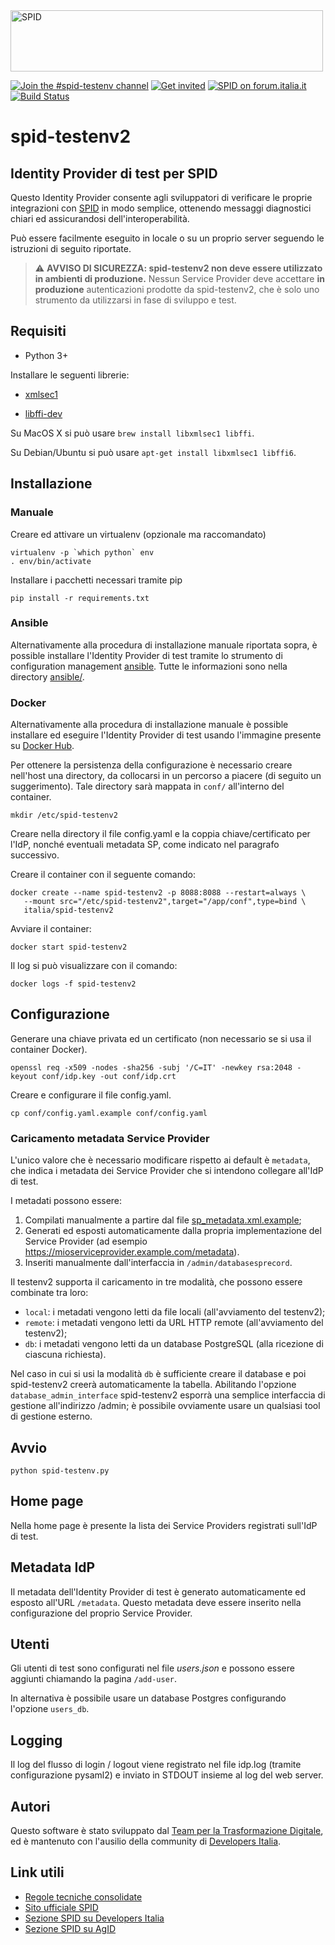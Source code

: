 <img src="https://github.com/italia/spid-graphics/blob/master/spid-logos/spid-logo-b-lb.png" alt="SPID" data-canonical-src="https://github.com/italia/spid-graphics/blob/master/spid-logos/spid-logo-b-lb.png" width="500" height="98" />

[![Join the #spid-testenv channel](https://img.shields.io/badge/Slack%20channel-%23spid--testenv-blue.svg?logo=slack)](https://developersitalia.slack.com/messages/C7FPEULVC)
[![Get invited](https://slack.developers.italia.it/badge.svg)](https://slack.developers.italia.it/)
[![SPID on forum.italia.it](https://img.shields.io/badge/Forum-SPID-blue.svg)](https://forum.italia.it/c/spid) [![Build Status](https://travis-ci.org/italia/spid-testenv2.svg?branch=master)](https://travis-ci.org/italia/spid-testenv2)

# spid-testenv2

## Identity Provider di test per SPID

Questo Identity Provider consente agli sviluppatori di verificare le proprie integrazioni con [SPID](https://www.spid.gov.it) in modo semplice, ottenendo messaggi diagnostici chiari ed assicurandosi dell'interoperabilità.

Può essere facilmente eseguito in locale o su un proprio server seguendo le istruzioni di seguito riportate.

> ⚠️ **AVVISO DI SICUREZZA: spid-testenv2 non deve essere utilizzato in ambienti di produzione.** Nessun Service Provider deve accettare **in produzione** autenticazioni prodotte da spid-testenv2, che è solo uno strumento da utilizzarsi in fase di sviluppo e test.

## Requisiti

* Python 3+

Installare le seguenti librerie:

* [xmlsec1](http://www.aleksey.com/xmlsec/)

* [libffi-dev](http://sourceware.org/libffi/)

Su MacOS X si può usare `brew install libxmlsec1 libffi`.

Su Debian/Ubuntu si può usare `apt-get install libxmlsec1 libffi6`.

## Installazione

### Manuale

Creare ed attivare un virtualenv (opzionale ma raccomandato)

```
virtualenv -p `which python` env
. env/bin/activate
```

Installare i pacchetti necessari tramite pip

```
pip install -r requirements.txt
```

### Ansible

Alternativamente alla procedura di installazione manuale riportata sopra, è possible installare l'Identity Provider di test tramite lo strumento di configuration management [ansible](https://www.ansible.com/). Tutte le informazioni sono nella directory [ansible/](ansible/).

### Docker

Alternativamente alla procedura di installazione manuale è possible installare ed eseguire l'Identity Provider di test usando l'immagine presente su [Docker Hub](https://hub.docker.com/).

Per ottenere la persistenza della configurazione è necessario creare nell'host una directory, da collocarsi in un percorso a piacere (di seguito un suggerimento). Tale directory sarà mappata in `conf/` all'interno del container.

```
mkdir /etc/spid-testenv2
```

Creare nella directory il file config.yaml e la coppia chiave/certificato per l'IdP, nonché eventuali metadata SP, come indicato nel paragrafo successivo.

Creare il container con il seguente comando:

```
docker create --name spid-testenv2 -p 8088:8088 --restart=always \
   --mount src="/etc/spid-testenv2",target="/app/conf",type=bind \
   italia/spid-testenv2
```

Avviare il container:

```
docker start spid-testenv2
```

Il log si può visualizzare con il comando:

```
docker logs -f spid-testenv2
```

## Configurazione

Generare una chiave privata ed un certificato (non necessario se si usa il container
Docker).

```
openssl req -x509 -nodes -sha256 -subj '/C=IT' -newkey rsa:2048 -keyout conf/idp.key -out conf/idp.crt
```

Creare e configurare il file config.yaml.

```
cp conf/config.yaml.example conf/config.yaml
```

### Caricamento metadata Service Provider

L'unico valore che è necessario modificare rispetto ai default è `metadata`, che indica i metadata dei Service Provider che si intendono collegare all'IdP di test.

I metadati possono essere:

1. Compilati manualmente a partire dal file [sp_metadata.xml.example](conf/sp_metadata.xml.example);
2. Generati ed esposti automaticamente dalla propria implementazione
   del Service Provider (ad esempio https://mioserviceprovider.example.com/metadata).
3. Inseriti manualmente dall'interfaccia in `/admin/databasesprecord`.

Il testenv2 supporta il caricamento in tre modalità, che possono essere combinate tra loro:

* `local`: i metadati vengono letti da file locali (all'avviamento del testenv2);
* `remote`: i metadati vengono letti da URL HTTP remote (all'avviamento del testenv2);
* `db`: i metadati vengono letti da un database PostgreSQL (alla ricezione di ciascuna richiesta).

Nel caso in cui si usi la modalità `db` è sufficiente creare il database e poi spid-testenv2 creerà automaticamente la tabella. Abilitando l'opzione `database_admin_interface` spid-testenv2 esporrà una semplice interfaccia di gestione all'indirizzo /admin; è possibile ovviamente usare un qualsiasi tool di gestione esterno.

## Avvio

```
python spid-testenv.py
```

## Home page

Nella home page è presente la lista dei Service Providers registrati sull'IdP di test.

## Metadata IdP

Il metadata dell'Identity Provider di test è generato automaticamente ed esposto all'URL `/metadata`. Questo metadata deve essere inserito nella configurazione del proprio Service Provider.

## Utenti

Gli utenti di test sono configurati nel file _users.json_ e possono essere aggiunti chiamando la pagina `/add-user`.

In alternativa è possibile usare un database Postgres configurando l'opzione `users_db`.

## Logging

Il log del flusso di login / logout viene registrato nel file idp.log (tramite configurazione pysaml2) e inviato in STDOUT insieme al log del web server.

## Autori

Questo software è stato sviluppato dal [Team per la Trasformazione Digitale](https://teamdigitale.governo.it/), ed è mantenuto con l'ausilio della community di [Developers Italia](https://developers.italia.it/).

## Link utili

* [Regole tecniche consolidate](https://docs.italia.it/italia/spid/spid-regole-tecniche/)
* [Sito ufficiale SPID](https://www.spid.gov.it/)
* [Sezione SPID su Developers Italia](https://developers.italia.it/it/spid/)
* [Sezione SPID su AgID](https://www.agid.gov.it/it/piattaforme/spid)
